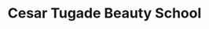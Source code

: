 ---
title: "Cesar Tugade Beauty School"
url: /seattle/cesar-tugade-beauty-school/
shop: hairdresser
---